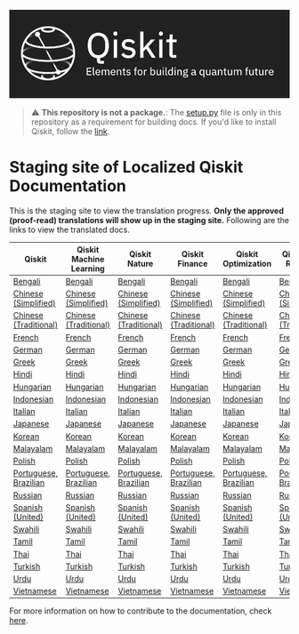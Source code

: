 ![Image](images/qiskit_header.png?raw=true)

> :warning: **This repository is not a package.**: The [setup.py](https://github.com/qiskit-community/qiskit-translations-staging/blob/master/setup.py) file is only in this repository as a requirement for building docs. If you'd like to install Qiskit, follow the [link](https://github.com/Qiskit/qiskit).

# Staging site of Localized Qiskit Documentation

This is the staging site to view the translation progress. **Only the approved (proof-read) translations will show up in the staging site.** Following are the links to view the translated docs.

| Qiskit | Qiskit Machine Learning | Qiskit Nature | Qiskit Finance | Qiskit Optimization | Qiskit IBM Runtime |
|-----------|-------------|-------------|-------------|-------------|-------------|
| [Bengali](https://qiskit-community.github.io/qiskit-translations-staging/docs/bn_BN/) | [Bengali](https://qiskit-community.github.io/qiskit-translations-staging/apps/machine-learning/bn_BN/) | [Bengali](https://qiskit-community.github.io/qiskit-translations-staging/apps/nature/bn_BN/) | [Bengali](https://qiskit-community.github.io/qiskit-translations-staging/apps/finance/bn_BN/) | [Bengali](https://qiskit-community.github.io/qiskit-translations-staging/apps/optimization/bn_BN/) | [Bengali](https://qiskit-community.github.io/qiskit-translations-staging/runtime/bn_BN/) |
| [Chinese (Simplified)](https://qiskit-community.github.io/qiskit-translations-staging/docs/zh_CN/) | [Chinese (Simplified)](https://qiskit-community.github.io/qiskit-translations-staging/apps/machine-learning/zh_CN/) | [Chinese (Simplified)](https://qiskit-community.github.io/qiskit-translations-staging/apps/nature/zh_CN/) | [Chinese (Simplified)](https://qiskit-community.github.io/qiskit-translations-staging/apps/finance/zh_CN/) | [Chinese (Simplified)](https://qiskit-community.github.io/qiskit-translations-staging/apps/optimization/zh_CN/) | [Chinese (Simplified)](https://qiskit-community.github.io/qiskit-translations-staging/runtime/zh_CN/) |s
| [Chinese (Traditional)](https://qiskit-community.github.io/qiskit-translations-staging/docs/zh_TW/) | [Chinese (Traditional)](https://qiskit-community.github.io/qiskit-translations-staging/apps/machine-learning/zh_TW/) | [Chinese (Traditional)](https://qiskit-community.github.io/qiskit-translations-staging/apps/nature/zh_TW/) | [Chinese (Traditional)](https://qiskit-community.github.io/qiskit-translations-staging/apps/finance/zh_TW/) | [Chinese (Traditional)](https://qiskit-community.github.io/qiskit-translations-staging/apps/optimization/zh_TW/) | [Chinese (Traditional)](https://qiskit-community.github.io/qiskit-translations-staging/runtime/zh_TW/) |
| [French](https://qiskit-community.github.io/qiskit-translations-staging/docs/fr_FR/) | [French](https://qiskit-community.github.io/qiskit-translations-staging/apps/machine-learning/fr_FR/) | [French](https://qiskit-community.github.io/qiskit-translations-staging/apps/nature/fr_FR/) | [French](https://qiskit-community.github.io/qiskit-translations-staging/apps/finance/fr_FR/) | [French](https://qiskit-community.github.io/qiskit-translations-staging/apps/optimization/fr_FR/) | [French](https://qiskit-community.github.io/qiskit-translations-staging/runtime/fr_FR/) |
| [German](https://qiskit-community.github.io/qiskit-translations-staging/docs/de_DE/) | [German](https://qiskit-community.github.io/qiskit-translations-staging/apps/machine-learning/de_DE/)  | [German](https://qiskit-community.github.io/qiskit-translations-staging/apps/nature/de_DE/) | [German](https://qiskit-community.github.io/qiskit-translations-staging/apps/finance/de_DE/) | [German](https://qiskit-community.github.io/qiskit-translations-staging/apps/optimization/de_DE/) | [German](https://qiskit-community.github.io/qiskit-translations-staging/runtime/de_DE/) |
| [Greek](https://qiskit-community.github.io/qiskit-translations-staging/docs/el_GR/) | [Greek](https://qiskit-community.github.io/qiskit-translations-staging/apps/machine-learning/el_GR/) | [Greek](https://qiskit-community.github.io/qiskit-translations-staging/apps/nature/el_GR/) | [Greek](https://qiskit-community.github.io/qiskit-translations-staging/apps/finance/el_GR/) | [Greek](https://qiskit-community.github.io/qiskit-translations-staging/apps/optimization/el_GR/) | [Greek](https://qiskit-community.github.io/qiskit-translations-staging/runtime/el_GR/) |
| [Hindi](https://qiskit-community.github.io/qiskit-translations-staging/docs/hi_IN/) | [Hindi](https://qiskit-community.github.io/qiskit-translations-staging/apps/machine-learning/hi_IN/) | [Hindi](https://qiskit-community.github.io/qiskit-translations-staging/apps/nature/hi_IN/) | [Hindi](https://qiskit-community.github.io/qiskit-translations-staging/apps/finance/hi_IN/) | [Hindi](https://qiskit-community.github.io/qiskit-translations-staging/apps/optimization/hi_IN/) | [Hindi](https://qiskit-community.github.io/qiskit-translations-staging/runtime/hi_IN/) |
| [Hungarian](https://qiskit-community.github.io/qiskit-translations-staging/docs/hu_HU/) | [Hungarian](https://qiskit-community.github.io/qiskit-translations-staging/apps/machine-learning/hu_HU/) | [Hungarian](https://qiskit-community.github.io/qiskit-translations-staging/apps/nature/hu_HU/) | [Hungarian](https://qiskit-community.github.io/qiskit-translations-staging/apps/finance/hu_HU/) | [Hungarian](https://qiskit-community.github.io/qiskit-translations-staging/apps/optimization/hu_HU/) | [Hungarian](https://qiskit-community.github.io/qiskit-translations-staging/runtime/hu_HU/) |
| [Indonesian](https://qiskit-community.github.io/qiskit-translations-staging/docs/id_ID/) | [Indonesian](https://qiskit-community.github.io/qiskit-translations-staging/apps/machine-learning/id_ID/) | [Indonesian](https://qiskit-community.github.io/qiskit-translations-staging/apps/nature/id_ID/) | [Indonesian](https://qiskit-community.github.io/qiskit-translations-staging/apps/finance/id_ID/) | [Indonesian](https://qiskit-community.github.io/qiskit-translations-staging/apps/optimization/id_ID/) | [Indonesian](https://qiskit-community.github.io/qiskit-translations-staging/runtime/id_ID/) |
| [Italian](https://qiskit-community.github.io/qiskit-translations-staging/docs/it_IT/) | [Italian](https://qiskit-community.github.io/qiskit-translations-staging/apps/machine-learning/it_IT/) | [Italian](https://qiskit-community.github.io/qiskit-translations-staging/apps/nature/it_IT/) | [Italian](https://qiskit-community.github.io/qiskit-translations-staging/apps/finance/it_IT/) | [Italian](https://qiskit-community.github.io/qiskit-translations-staging/apps/optimization/it_IT/) | [Italian](https://qiskit-community.github.io/qiskit-translations-staging/runtime/it_IT/) |
| [Japanese](https://qiskit-community.github.io/qiskit-translations-staging/docs/ja_JP/) | [Japanese](https://qiskit-community.github.io/qiskit-translations-staging/apps/machine-learning/ja_JP/) | [Japanese](https://qiskit-community.github.io/qiskit-translations-staging/apps/nature/ja_JP/) | [Japanese](https://qiskit-community.github.io/qiskit-translations-staging/apps/finance/ja_JP/) | [Japanese](https://qiskit-community.github.io/qiskit-translations-staging/apps/optimization/ja_JP/) | [Japanese](https://qiskit-community.github.io/qiskit-translations-staging/runtime/ja_JP/) |
| [Korean](https://qiskit-community.github.io/qiskit-translations-staging/docs/ko_KR/) | [Korean](https://qiskit-community.github.io/qiskit-translations-staging/apps/machine-learning/ko_KR/) | [Korean](https://qiskit-community.github.io/qiskit-translations-staging/apps/nature/ko_KR/) | [Korean](https://qiskit-community.github.io/qiskit-translations-staging/apps/finance/ko_KR/) | [Korean](https://qiskit-community.github.io/qiskit-translations-staging/apps/optimization/ko_KR/) | [Korean](https://qiskit-community.github.io/qiskit-translations-staging/runtime/ko_KR/) |
| [Malayalam](https://qiskit-community.github.io/qiskit-translations-staging/docs/ml_IN/) | [Malayalam](https://qiskit-community.github.io/qiskit-translations-staging/apps/machine-learning/ml_IN/) | [Malayalam](https://qiskit-community.github.io/qiskit-translations-staging/apps/nature/ml_IN/) | [Malayalam](https://qiskit-community.github.io/qiskit-translations-staging/apps/finance/ml_IN/) | [Malayalam](https://qiskit-community.github.io/qiskit-translations-staging/apps/optimization/ml_IN/) | [Malayalam](https://qiskit-community.github.io/qiskit-translations-staging/runtime/ml_IN/) |
| [Polish](https://qiskit-community.github.io/qiskit-translations-staging/docs/pl_PL/) | [Polish](https://qiskit-community.github.io/qiskit-translations-staging/apps/machine-learning/pl_PL/) | [Polish](https://qiskit-community.github.io/qiskit-translations-staging/apps/nature/pl_PL/) | [Polish](https://qiskit-community.github.io/qiskit-translations-staging/apps/finance/pl_PL/) | [Polish](https://qiskit-community.github.io/qiskit-translations-staging/apps/optimization/pl_PL/) | [Polish](https://qiskit-community.github.io/qiskit-translations-staging/runtime/pl_PL/) |
| [Portuguese, Brazilian](https://qiskit-community.github.io/qiskit-translations-staging/docs/pt_BR/) | [Portuguese, Brazilian](https://qiskit-community.github.io/qiskit-translations-staging/apps/machine-learning/pt_BR/) | [Portuguese, Brazilian](https://qiskit-community.github.io/qiskit-translations-staging/apps/nature/pt_BR/) | [Portuguese, Brazilian](https://qiskit-community.github.io/qiskit-translations-staging/apps/finance/pt_BR/) | [Portuguese, Brazilian](https://qiskit-community.github.io/qiskit-translations-staging/apps/optimization/pt_BR/) | [Portuguese, Brazilian](https://qiskit-community.github.io/qiskit-translations-staging/runtime/pt_BR/) |
| [Russian](https://qiskit-community.github.io/qiskit-translations-staging/docs/ru_RU/) | [Russian](https://qiskit-community.github.io/qiskit-translations-staging/apps/machine-learning/ru_RU/) | [Russian](https://qiskit-community.github.io/qiskit-translations-staging/apps/nature/ru_RU/) | [Russian](https://qiskit-community.github.io/qiskit-translations-staging/apps/finance/ru_RU/) | [Russian](https://qiskit-community.github.io/qiskit-translations-staging/apps/optimization/ru_RU/) | [Russian](https://qiskit-community.github.io/qiskit-translations-staging/runtime/ru_RU/) |
| [Spanish (United)](https://qiskit-community.github.io/qiskit-translations-staging/docs/es_UN/) | [Spanish (United)](https://qiskit-community.github.io/qiskit-translations-staging/apps/machine-learning/es_UN/) | [Spanish (United)](https://qiskit-community.github.io/qiskit-translations-staging/apps/nature/es_UN/) | [Spanish (United)](https://qiskit-community.github.io/qiskit-translations-staging/apps/finance/es_UN/) | [Spanish (United)](https://qiskit-community.github.io/qiskit-translations-staging/apps/optimization/es_UN/) | [Spanish (United)](https://qiskit-community.github.io/qiskit-translations-staging/runtime/es_UN/) |
| [Swahili](https://qiskit-community.github.io/qiskit-translations-staging/docs/sw_KE/) | [Swahili](https://qiskit-community.github.io/qiskit-translations-staging/apps/machine-learning/sw_KE/) | [Swahili](https://qiskit-community.github.io/qiskit-translations-staging/apps/nature/sw_KE/) | [Swahili](https://qiskit-community.github.io/qiskit-translations-staging/apps/finance/sw_KE/) | [Swahili](https://qiskit-community.github.io/qiskit-translations-staging/apps/optimization/sw_KE/) | [Swahili](https://qiskit-community.github.io/qiskit-translations-staging/runtime/sw_KE/) |
| [Tamil](https://qiskit-community.github.io/qiskit-translations-staging/docs/ta_IN/) | [Tamil](https://qiskit-community.github.io/qiskit-translations-staging/apps/machine-learning/ta_IN/) | [Tamil](https://qiskit-community.github.io/qiskit-translations-staging/apps/nature/ta_IN/) | [Tamil](https://qiskit-community.github.io/qiskit-translations-staging/apps/finance/ta_IN/) | [Tamil](https://qiskit-community.github.io/qiskit-translations-staging/apps/optimization/ta_IN/) | [Tamil](https://qiskit-community.github.io/qiskit-translations-staging/runtime/ta_IN/) |
| [Thai](https://qiskit-community.github.io/qiskit-translations-staging/docs/th_TH/) | [Thai](https://qiskit-community.github.io/qiskit-translations-staging/apps/machine-learning/th_TH/) | [Thai](https://qiskit-community.github.io/qiskit-translations-staging/apps/nature/th_TH/) | [Thai](https://qiskit-community.github.io/qiskit-translations-staging/apps/finance/th_TH/) | [Thai](https://qiskit-community.github.io/qiskit-translations-staging/apps/optimization/th_TH/) | [Thai](https://qiskit-community.github.io/qiskit-translations-staging/runtime/th_TH/) |
| [Turkish](https://qiskit-community.github.io/qiskit-translations-staging/docs/tr_TR/) | [Turkish](https://qiskit-community.github.io/qiskit-translations-staging/apps/machine-learning/tr_TR/) | [Turkish](https://qiskit-community.github.io/qiskit-translations-staging/apps/nature/tr_TR/) | [Turkish](https://qiskit-community.github.io/qiskit-translations-staging/apps/finance/tr_TR/) | [Turkish](https://qiskit-community.github.io/qiskit-translations-staging/apps/optimization/tr_TR/) | [Turkish](https://qiskit-community.github.io/qiskit-translations-staging/runtime/tr_TR/) |
| [Urdu](https://qiskit-community.github.io/qiskit-translations-staging/docs/ur_UR/) | [Urdu](https://qiskit-community.github.io/qiskit-translations-staging/apps/machine-learning/ur_UR/) | [Urdu](https://qiskit-community.github.io/qiskit-translations-staging/apps/nature/ur_UR/) | [Urdu](https://qiskit-community.github.io/qiskit-translations-staging/apps/finance/ur_UR/) | [Urdu](https://qiskit-community.github.io/qiskit-translations-staging/apps/optimization/ur_UR/) | [Urdu](https://qiskit-community.github.io/qiskit-translations-staging/runtime/ur_UR/) |
| [Vietnamese](https://qiskit-community.github.io/qiskit-translations-staging/docs/vi_VN/) | [Vietnamese](https://qiskit-community.github.io/qiskit-translations-staging/apps/machine-learning/vi_VN/) | [Vietnamese](https://qiskit-community.github.io/qiskit-translations-staging/apps/nature/vi_VN/) | [Vietnamese](https://qiskit-community.github.io/qiskit-translations-staging/apps/finance/vi_VN/) | [Vietnamese](https://qiskit-community.github.io/qiskit-translations-staging/apps/optimization/vi_VN/) | [Vietnamese](https://qiskit-community.github.io/qiskit-translations-staging/runtime/vi_VN/) |


For more information on how to contribute to the documentation, check [here](https://github.com/qiskit-community/qiskit-translations-staging/blob/master/README.md).
